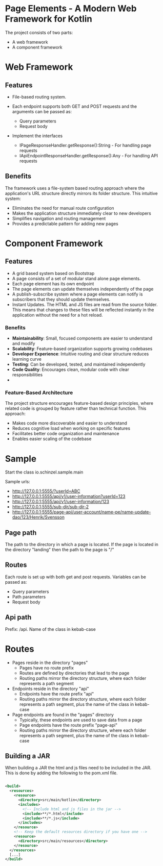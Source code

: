 # Page Elements - A Modern Web Framework for Kotlin
The project consists of two parts:
- A web framework
- A component framework


# Web Framework
## Features
- File-based routing system.
- Each endpoint supports both GET and POST requests and the arguments can be passed as:
  - Query parameters
  - Request body

- Implement the interfaces 
  - IPageResponseHandler.getResponse():String - For handling page requests
  - IApiEndpointResponseHandler.getResponse():Any - For handling API requests


## Benefits
The framework uses a file-system based routing approach where the
application's URL structure directly mirrors its folder structure. 
This intuitive system:
- Eliminates the need for manual route configuration
- Makes the application structure immediately clear to new developers
- Simplifies navigation and routing management
- Provides a predictable pattern for adding new pages


# Component Framework

## Features
- A grid based system based on Bootstrap
- A page consists of a set of modular stand alone page elements. 
- Each page element has its own endpoint
- The page elements can update themselves independently of the page
- A publish-subscribe system where a page elements can notify is subscribers that they should update themselves.
- Instant Updates. The HTML and JS files are read from the source folder. This means that changes to these files will 
be reflected instantly in the application without the need for a hot reload.


### Benefits
- **Maintainability**: Small, focused components are easier to understand and modify
- **Scalability**: Feature-based organization supports growing codebases
- **Developer Experience**: Intuitive routing and clear structure reduces learning curve
- **Testing**:  Can be developed, tested, and maintained independently
- **Code Quality**: Encourages clean, modular code with clear responsibilities
- 


### Feature-Based Architecture
The project structure encourages feature-based design principles, where related code is 
grouped by feature rather than technical function. This approach:
- Makes code more discoverable and easier to understand
- Reduces cognitive load when working on specific features
- Facilitates better code organization and maintenance
- Enables easier scaling of the codebase



# Sample
Start the class io.schinzel.sample.main

Sample urls:
- http://127.0.0.1:5555/?userId=ABC
- http://127.0.0.1:5555/api/v1/user-information?userId=123
- http://127.0.0.1:5555/api/v1/user-information/123
- http://127.0.0.1:5555/sub-dir/sub-dir-2
- http://127.0.0.1:5555/page-api/user-account/name-pe/name-update-dao/123/Henrik/Svensson

## Page path
The path to the directory in which a page is located. 
If the page is located in the directory "landing" then the path to the page is "/"

## Routes
Each route is set up with both get and post requests.
Variables can be passed as:
- Query parameters
- Path parameters
- Request body

## Api path
Prefix: /api. 
Name of the class in kebab-case

# Routes
- Pages reside in the directory "pages"
    - Pages have no route prefix
    - Routes are defined by directories that lead to the page
    - Routing paths mirror the directory structure, where each folder represents a path segment
- Endpoints reside in the directory "api"
    - Endpoints have the route prefix "api"
    - Routing paths mirror the directory structure, where each folder represents a path segment, plus the name of the class in kebab-case
- Page endpoints are found in the "pages" directory
    - Typically, these endpoints are used to save data from a page
    - Page endpoints have the route prefix "page-api"
    - Routing paths mirror the directory structure, where each folder represents a path segment, plus the name of the class in kebab-case


## Building a JAR
When building a JAR the html and js files need to be included in the JAR.
This is done by adding the following to the pom.xml file.
```xml

<build>
  <resources>
    <resource>
      <directory>src/main/kotlin</directory>
      <includes>
        <!-- Include html and js files in the jar -->
        <include>**/*.html</include>
        <include>**/*.js</include>
      </includes>
    </resource>
    <!-- Keep the default resources directory if you have one -->
    <resource>
      <directory>src/main/resources</directory>
    </resource>
  </resources>
  [...]
</build>
```
